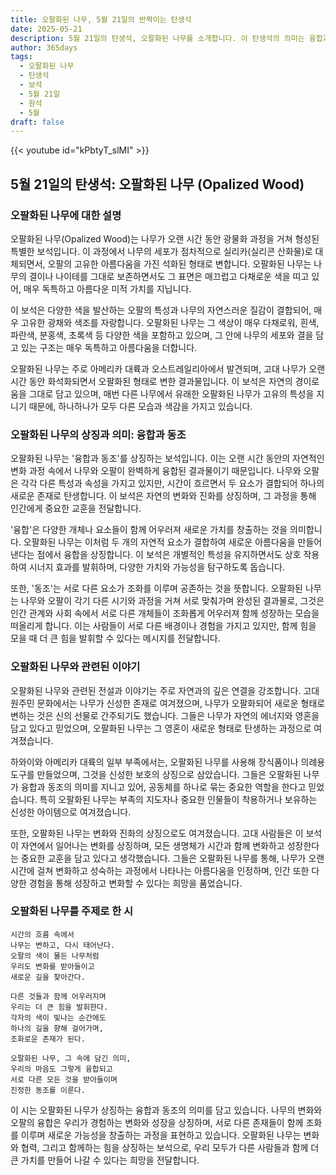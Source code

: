 ```yaml
---
title: 오팔화된 나무, 5월 21일의 반짝이는 탄생석
date: 2025-05-21
description: 5월 21일의 탄생석, 오팔화된 나무를 소개합니다. 이 탄생석의 의미는 융합과 동조입니다. 하루를 더 특별하게 느끼게 해줄 이 보석이 지닌 이야기들을 알아보세요.
author: 365days
tags:
  - 오팔화된 나무
  - 탄생석
  - 보석
  - 5월 21일
  - 원석
  - 5월
draft: false
---
```


{{< youtube id="kPbtyT_slMI" >}}

## 5월 21일의 탄생석: 오팔화된 나무 (Opalized Wood)

### 오팔화된 나무에 대한 설명

오팔화된 나무(Opalized Wood)는 나무가 오랜 시간 동안 광물화 과정을 거쳐 형성된 특별한 보석입니다. 이 과정에서 나무의 세포가 점차적으로 실리카(실리콘 산화물)로 대체되면서, 오팔의 고유한 아름다움을 가진 석화된 형태로 변합니다. 오팔화된 나무는 나무의 결이나 나이테를 그대로 보존하면서도 그 표면은 매끄럽고 다채로운 색을 띠고 있어, 매우 독특하고 아름다운 미적 가치를 지닙니다.

이 보석은 다양한 색을 발산하는 오팔의 특성과 나무의 자연스러운 질감이 결합되어, 매우 고유한 광채와 색조를 자랑합니다. 오팔화된 나무는 그 색상이 매우 다채로워, 흰색, 파란색, 분홍색, 초록색 등 다양한 색을 포함하고 있으며, 그 안에 나무의 세포와 결을 담고 있는 구조는 매우 독특하고 아름다움을 더합니다.

오팔화된 나무는 주로 아메리카 대륙과 오스트레일리아에서 발견되며, 고대 나무가 오랜 시간 동안 화석화되면서 오팔화된 형태로 변한 결과물입니다. 이 보석은 자연의 경이로움을 그대로 담고 있으며, 매번 다른 나무에서 유래한 오팔화된 나무가 고유의 특성을 지니기 때문에, 하나하나가 모두 다른 모습과 색감을 가지고 있습니다.

### 오팔화된 나무의 상징과 의미: 융합과 동조

오팔화된 나무는 '융합과 동조'를 상징하는 보석입니다. 이는 오랜 시간 동안의 자연적인 변화 과정 속에서 나무와 오팔이 완벽하게 융합된 결과물이기 때문입니다. 나무와 오팔은 각각 다른 특성과 속성을 가지고 있지만, 시간이 흐르면서 두 요소가 결합되어 하나의 새로운 존재로 탄생합니다. 이 보석은 자연의 변화와 진화를 상징하며, 그 과정을 통해 인간에게 중요한 교훈을 전달합니다.

'융합'은 다양한 개체나 요소들이 함께 어우러져 새로운 가치를 창출하는 것을 의미합니다. 오팔화된 나무는 이처럼 두 개의 자연적 요소가 결합하여 새로운 아름다움을 만들어낸다는 점에서 융합을 상징합니다. 이 보석은 개별적인 특성을 유지하면서도 상호 작용하여 시너지 효과를 발휘하며, 다양한 가치와 가능성을 탐구하도록 돕습니다.

또한, '동조'는 서로 다른 요소가 조화를 이루며 공존하는 것을 뜻합니다. 오팔화된 나무는 나무와 오팔이 각기 다른 시기와 과정을 거쳐 서로 맞춰가며 완성된 결과물로, 그것은 인간 관계와 사회 속에서 서로 다른 개체들이 조화롭게 어우러져 함께 성장하는 모습을 떠올리게 합니다. 이는 사람들이 서로 다른 배경이나 경험을 가지고 있지만, 함께 힘을 모을 때 더 큰 힘을 발휘할 수 있다는 메시지를 전달합니다.

### 오팔화된 나무와 관련된 이야기

오팔화된 나무와 관련된 전설과 이야기는 주로 자연과의 깊은 연결을 강조합니다. 고대 원주민 문화에서는 나무가 신성한 존재로 여겨졌으며, 나무가 오팔화되어 새로운 형태로 변하는 것은 신의 선물로 간주되기도 했습니다. 그들은 나무가 자연의 에너지와 영혼을 담고 있다고 믿었으며, 오팔화된 나무는 그 영혼이 새로운 형태로 탄생하는 과정으로 여겨졌습니다.

하와이와 아메리카 대륙의 일부 부족에서는, 오팔화된 나무를 사용해 장식품이나 의례용 도구를 만들었으며, 그것을 신성한 보호의 상징으로 삼았습니다. 그들은 오팔화된 나무가 융합과 동조의 의미를 지니고 있어, 공동체를 하나로 묶는 중요한 역할을 한다고 믿었습니다. 특히 오팔화된 나무는 부족의 지도자나 중요한 인물들이 착용하거나 보유하는 신성한 아이템으로 여겨졌습니다.

또한, 오팔화된 나무는 변화와 진화의 상징으로도 여겨졌습니다. 고대 사람들은 이 보석이 자연에서 일어나는 변화를 상징하며, 모든 생명체가 시간과 함께 변화하고 성장한다는 중요한 교훈을 담고 있다고 생각했습니다. 그들은 오팔화된 나무를 통해, 나무가 오랜 시간에 걸쳐 변화하고 성숙하는 과정에서 나타나는 아름다움을 인정하며, 인간 또한 다양한 경험을 통해 성장하고 변화할 수 있다는 희망을 품었습니다.

### 오팔화된 나무를 주제로 한 시

```
시간의 흐름 속에서
나무는 변하고, 다시 태어난다.
오팔의 색이 물든 나무처럼
우리도 변화를 받아들이고
새로운 길을 찾아간다.

다른 것들과 함께 어우러지며
우리는 더 큰 힘을 발휘한다.
각자의 색이 빛나는 순간에도
하나의 길을 향해 걸어가며,
조화로운 존재가 된다.

오팔화된 나무, 그 속에 담긴 의미,
우리의 마음도 그렇게 융합되고
서로 다른 모든 것을 받아들이며
진정한 동조를 이룬다.
```

이 시는 오팔화된 나무가 상징하는 융합과 동조의 의미를 담고 있습니다. 나무의 변화와 오팔의 융합은 우리가 경험하는 변화와 성장을 상징하며, 서로 다른 존재들이 함께 조화를 이루며 새로운 가능성을 창출하는 과정을 표현하고 있습니다. 오팔화된 나무는 변화와 협력, 그리고 함께하는 힘을 상징하는 보석으로, 우리 모두가 다른 사람들과 함께 더 큰 가치를 만들어 나갈 수 있다는 희망을 전달합니다.